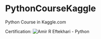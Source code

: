# PythonCourseKaggle
Python Course in Kaggle.com


Certification:
![Amir R  Eftekhari - Python](https://user-images.githubusercontent.com/79808812/219880717-de798561-65fd-4823-8d16-a3279d42bd1f.png)



